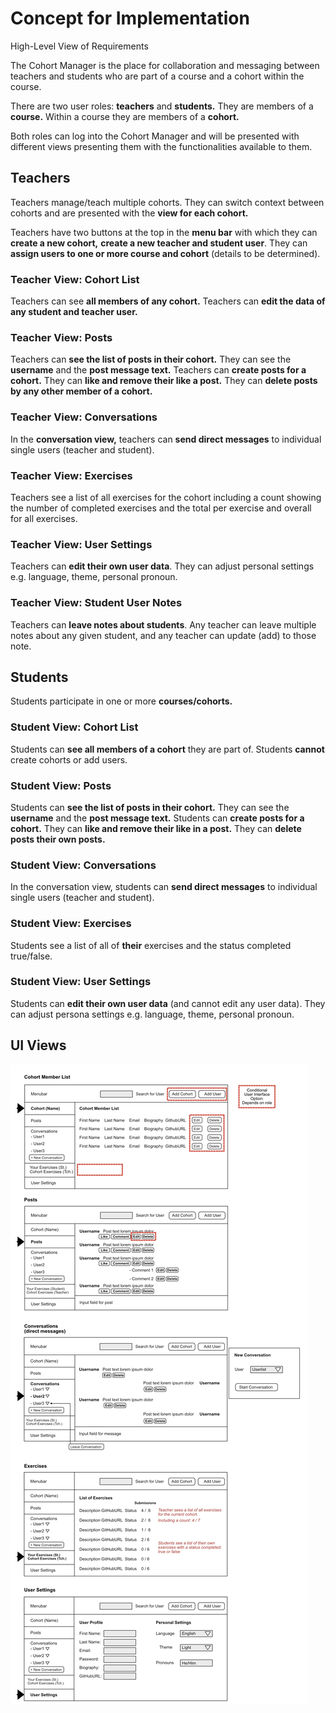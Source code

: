 # Concept for Implementation

High-Level View of Requirements

The Cohort Manager is the place for collaboration and messaging between teachers and students who are part of a course and a cohort within the course.

There are two user roles: **teachers** and **students.** They are members of a **course.** Within a course they are members of a **cohort.**

Both roles can log into the Cohort Manager and will be presented with different views presenting them with the functionalities available to them.

## Teachers

Teachers manage/teach multiple cohorts. They can switch context between cohorts and are presented with the **view for each cohort.**

Teachers have two buttons at the top in the **menu bar** with which they can **create a new cohort,** **create a new teacher and student user**. They can **assign users to one or more course and cohort** (details to be determined).

### Teacher View: Cohort List

Teachers can see **all members of any cohort.** Teachers can **edit the data of any student and teacher user.**

### Teacher View: Posts

Teachers can **see the list of posts in their cohort.** They can see the **username** and the **post message text.**
Teachers can **create posts for a cohort.** They can **like and remove their like a post.** They can **delete posts by any other member of a cohort.**

### Teacher View: Conversations

In the **conversation view,** teachers can **send direct messages** to individual single users (teacher and student).

### Teacher View: Exercises

Teachers see a list of all exercises for the cohort including a count showing the number of completed exercises and the total per exercise and overall for all exercises.

### Teacher View: User Settings

Teachers can **edit their own user data**.
They can adjust personal settings e.g. language, theme, personal pronoun.

### Teacher View: Student User Notes

Teachers can **leave notes about students**.
Any teacher can leave multiple notes about any given student, and any teacher can update (add) to those note.

## Students

Students participate in one or more **courses/cohorts.**

### Student View: Cohort List

Students can **see all members of a cohort** they are part of.
Students **cannot** create cohorts or add users.

### Student View: Posts

Students can **see the list of posts in their cohort.** They can see the **username** and the **post message text.**
Students can **create posts for a cohort.** They can **like and  remove their like in a post.** They can **delete posts their own posts.**

### Student View: Conversations

In the conversation view, students can **send direct messages** to individual single users (teacher and student).

### Student View: Exercises

Students see a list of all of **their** exercises and the status completed true/false.

### Student View: User Settings

Students can **edit their own user data** (and cannot edit any user data).
They can adjust persona settings e.g. language, theme, personal pronoun.

## UI Views

![UI Concept](./images/cohort-manager-ui-concept.jpg)
